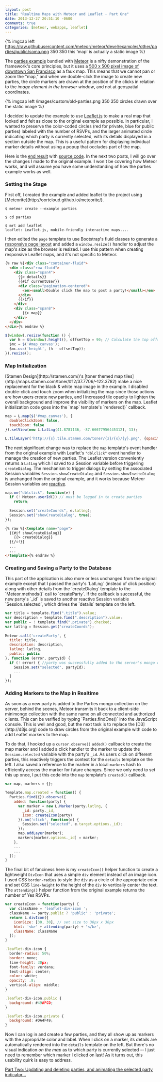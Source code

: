 ```yaml
---
layout: post
title: "Realtime Maps with Meteor and Leaflet - Part One"
date: 2013-12-27 20:51:10 -0600
comments: true
categories: [meteor, webapps, leaflet]
---
```

{% imgcap left https://raw.githubusercontent.com/meteor/meteor/devel/examples/other/parties/public/soma.png 350 350 this 'map' is actually a static image %} 

The [parties example](https://github.com/meteor/meteor/tree/devel/examples/other/parties) bundled with [Meteor](http://www.meteor.com) is a nifty demonstration of the framework's core principles, but it uses a [500 x 500 pixel image of downtown San Francisco](https://raw.githubusercontent.com/meteor/meteor/devel/examples/other/parties/public/soma.png) as a faux map. This means that we cannot pan or zoom the "map," and when we double-click the image to create new parties, the circle markers are drawn at the position of the clicks in relation to the _image element in the browser window_, and not at geospatial coordinates. 
<!--more-->
{% imgcap left /images/custom/old-parties.png 350 350 circles drawn over the static image %} 

I decided to update the example to use [Leaflet.js](http://leafletjs.com/) to make a real map that looked and felt as close to the original example as possible. In particular, I wanted to preserve the color-coded circles (red for private, blue for public parties) labeled with the number of RSVPs, and the larger animated circle indicating which party is currently selected, with its details displayed in a section outside the map. This is a useful pattern for displaying individual marker details without using a popup that occludes part of the map. 

Here is the [end result](http://www.chicago-parties.meteor.com) with [source code](https://github.com/pkaushik/parties). In the next two posts, I will go over the changes I made to the original example. I won't be covering how Meteor works, and will assume you have some understanding of how the parties example works as well.

<h3>Setting the Stage</h3>
First off, I created the example and added leaflet to the project using [Meteorite](http://oortcloud.github.io/meteorite/).

```
$ meteor create --example parties

$ cd parties

$ mrt add leaflet
leaflet: Leaflet.js, mobile-friendly interactive maps....
```

I then edited the `page` template to use Bootstrap's fluid classes to generate a [responsive page layout](http://getbootstrap.com/2.3.2/scaffolding.html#responsive) and added a `window.resize()` handler to adjust the map's size as the browser is resized. I use this pattern when creating responsive Leaflet maps, and it's not specific to Meteor. 

``` html
{% raw %}<div class="container-fluid">
  <div class="row-fluid">
    <div class="span4">
      {{> details}}
      {{#if currentUser}}
      <div class="pagination-centered">
        <em><small>Double click the map to post a party!</small></em>
      </div>
      {{/if}}
    </div>
    <div class="span8">
        {{> map}}
    </div>
  </div>
</div>{% endraw %}
```
``` js
$(window).resize(function () {
  var h = $(window).height(), offsetTop = 90; // Calculate the top offset
  $mc = $('#map_canvas');
  $mc.css('height', (h - offsetTop));
}).resize();
```

<h3>Map Initialization</h3>
[Stamen Design](http://stamen.com/)'s [toner themed map tiles](http://maps.stamen.com/toner/#12/37.7706/-122.3782) make a nice replacement for the black & white map image in the example. I disabled double-click and touch zoom when initializing the map since those actions are how users create new parties, and I increased tile opacity to lighten the overall background and improve the visibility of markers on the map. Leaflet initialization code goes into the `map` template's `rendered()` callback. 

``` js
map = L.map($('#map_canvas'), {
  doubleClickZoom: false,
  touchZoom: false
}).setView(new L.LatLng(41.8781136, -87.66677956445312), 13);

L.tileLayer('http://{s}.tile.stamen.com/toner/{z}/{x}/{y}.png', {opacity: .5}).addTo(map);
```

The next significant change was to replace the `map` template's event handler from the original example with Leaflet's `"dblclick"` event handler to manage the creation of new parties. The Leaflet version conveniently returns a `LatLng` which I saved to a Session variable before triggering `createDialog`. The mechanism to trigger dialogs by setting the associated Session variables `Session.showCreateDialog` and `Session.showInviteDialog` is unchanged from the original example, and it works because Meteor Session variables are [reactive](http://docs.meteor.com/#reactivity).

``` js
map.on("dblclick", function(e) {
  if (! Meteor.userId()) // must be logged in to create parties
    return;
  
  Session.set("createCoords", e.latlng);
  Session.set("showCreateDialog", true);
});
```
``` html 
{% raw %}<template name="page">
  {{#if showCreateDialog}}
    {{> createDialog}}
  {{/if}}
  ...
  ...
</template>{% endraw %}
```

<h3>Creating and Saving a Party to the Database</h3>
This part of the application is also more or less unchanged from the original example except that I passed the party's `LatLng` (instead of click position) along with other details from the `createDialog` template to the `Meteor.methods()` call to `createParty`. If the callback is successful, the new party's `_id` is saved to another reactive Session variable `Session.selected`, which drives the `details` template on the left.

``` js
var title = template.find(".title").value;
var description = template.find(".description").value;
var public = ! template.find(".private").checked;
var latlng = Session.get("createCoords");
   
Meteor.call('createParty', {
  title: title,
  description: description,
  latlng: latlng,
  public: public
}, function (error, partyId) {
  if (! error) { //party was successfully added to the server's mongo collection
    Session.set("selected", partyId);
    ...
  }
});
```

<h3>Adding Markers to the Map in Realtime</h3>
As soon as a new party is added to the Parties mongo collection on the server, behind the scenes, Meteor transmits it back to a client-side minimongo collection with the same name on all connected and authorized clients. This can be verified by typing `Parties.findOne()` into the JavaScript console. This is well and good, but the next task is to replace the [D3](http://d3js.org) code to draw circles from the original example with code to add Leaflet markers to the map. 

To do that, I hooked up a `cursor.observe()` `added()` callback to create the map marker and I added a click handler to the marker to update the `Session.selected` variable with the party's `_id`. As users click on different parties, this reactively triggers the context for the `details` template on the left. I also saved a reference to the marker in a local `markers` hash to efficiently access the marker for future changes. Since we only need to set this up once, I put this code into the `map` template's `created()` callback.

``` js
var map, markers = {};

Template.map.created = function() {
  Parties.find({}).observe({
    added: function(party) {
      var marker = new L.Marker(party.latlng, {
        _id: party._id,
        icon: createIcon(party)
      }).on('click', function(e) {
        Session.set("selected", e.target.options._id);
      });      
      map.addLayer(marker);
      markers[marker.options._id] = marker;
    },
    ...
    ...
  });
}
```

The final bit of fanciness here is my `createIcon()` helper function to create a lightweight `DivIcon` that uses a simple `div` element instead of an image icon. I used CSS `border-radius` to style the `div` as a circle of the appropriate color and set CSS `line-height` to the height of the `div` to vertically center the text. The `attending()` helper function from the original example returns the number of Yes RSVPs. 

``` js
var createIcon = function(party) {
  var className = 'leaflet-div-icon ';
  className += party.public ? 'public' : 'private';
  return L.divIcon({
    iconSize: [30, 30], // set size to 30px x 30px
    html: '<b>' + attending(party) + '</b>',
    className: className  
  });
}
```
``` js
.leaflet-div-icon {
  border-radius: 50%;
  border: none;
  line-height: 30px; 
  font-family: verdana;
  text-align: center;
  color: white;
  opacity: .8;
  vertical-align: middle;
}

.leaflet-div-icon.public { 
  background: #49AFCD; 
}

.leaflet-div-icon.private { 
  background: #DA4F49; 
}
```

Now I can log in and create a few parties, and they all show up as markers with the appropriate color and label. When I click on a marker, its details are automatically rendered into the `details` template on the left. But there's no visual indication _on the map_ as to which party is currently selected -- I just need to remember which marker I clicked on last! As it turns out, this usability quirk is easy to address.

[Part Two: Updating and deleting parties, and animating the selected party indicator...]({{root_dir}}/blog/2013/12/28/realtime-maps-with-meteor-and-leaflet-part-2/)

